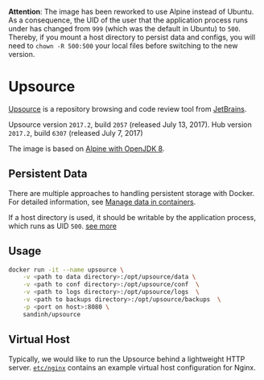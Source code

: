 **Attention**:
The image has been reworked to use Alpine instead of Ubuntu. As a consequence, the UID of the user that the application process runs under has changed from `999` (which was the default in Ubuntu) to `500`. Thereby, if you mount a host directory to persist data and configs, you will need to `chown -R 500:500` your local files before switching to the new version.

# Upsource
[Upsource](https://jetbrains.com/upsource/) is a repository browsing and code review tool from [JetBrains](https://jetbrains.com/).

Upsource version `2017.2`, build `2057` (released July 13, 2017).
Hub version `2017.2`, build `6307` (released July 7, 2017)

The image is based on [Alpine with OpenJDK 8](https://hub.docker.com/r/azul/zulu-openjdk-alpine/).

## Persistent Data

There are multiple approaches to handling persistent storage with Docker. For detailed information, see [Manage data in containers](https://docs.docker.com/engine/tutorials/dockervolumes/).

If a host directory is used, it should be writable by the application process, which runs as UID `500`.
[see more](https://www.jetbrains.com/help/upsource/docker-installation.html)
## Usage

```bash
docker run -it --name upsource \
    -v <path to data directory>:/opt/upsource/data \
    -v <path to conf directory>:/opt/upsource/conf  \
    -v <path to logs directory>:/opt/upsource/logs  \
    -v <path to backups directory>:/opt/upsource/backups  \
    -p <port on host>:8080 \
    sandinh/upsource
```

## Virtual Host
Typically, we would like to run the Upsource behind a lightweight HTTP server. [`etc/nginx`]() contains an example virtual host configuration for Nginx.
